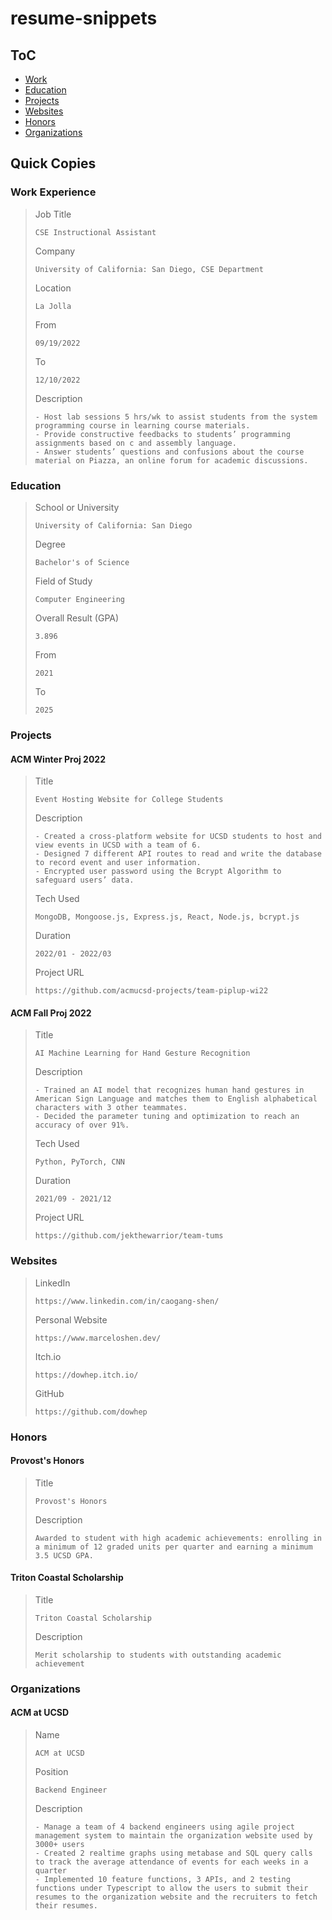 # resume-snippets

## ToC

- [Work](#work-experience)
- [Education](#education)
- [Projects](#projects)
- [Websites](#websites)
- [Honors](#honors)
- [Organizations](#organizations)

## Quick Copies

### Work Experience

>Job Title
>```
>CSE Instructional Assistant
>```
>Company
>```
>University of California: San Diego, CSE Department
>```
>Location
>```
>La Jolla
>```
>From
>```
>09/19/2022
>```
>To
>```
>12/10/2022
>```
>Description
>```
>- Host lab sessions 5 hrs/wk to assist students from the system programming course in learning course materials.
>- Provide constructive feedbacks to students’ programming assignments based on c and assembly language.
>- Answer students’ questions and confusions about the course material on Piazza, an online forum for academic discussions.
>```

### Education

>School or University
>```
>University of California: San Diego
>```
>Degree
>```
>Bachelor's of Science
>```
>Field of Study
>```
>Computer Engineering
>```
>Overall Result (GPA)
>```
>3.896
>```
>From
>```
>2021
>```
>To
>```
>2025
>```

### Projects

#### ACM Winter Proj 2022

>Title
>```
>Event Hosting Website for College Students
>```
>Description
>```
>- Created a cross-platform website for UCSD students to host and view events in UCSD with a team of 6. 
>- Designed 7 different API routes to read and write the database to record event and user information.
>- Encrypted user password using the Bcrypt Algorithm to safeguard users’ data.
>```
>Tech Used
>```
>MongoDB, Mongoose.js, Express.js, React, Node.js, bcrypt.js
>```
>Duration
>```
>2022/01 - 2022/03
>```
>Project URL
>```
>https://github.com/acmucsd-projects/team-piplup-wi22
>```

#### ACM Fall Proj 2022

>Title
>```
>AI Machine Learning for Hand Gesture Recognition
>```
>Description
>```
>- Trained an AI model that recognizes human hand gestures in American Sign Language and matches them to English alphabetical characters with 3 other teammates.
>- Decided the parameter tuning and optimization to reach an accuracy of over 91%.
>```
>Tech Used
>```
>Python, PyTorch, CNN
>```
>Duration
>```
>2021/09 - 2021/12
>```
>Project URL
>```
>https://github.com/jekthewarrior/team-tums
>```

### Websites

>LinkedIn
>```
>https://www.linkedin.com/in/caogang-shen/
>```
>Personal Website
>```
>https://www.marceloshen.dev/
>```
>Itch.io
>```
>https://dowhep.itch.io/
>```
>GitHub
>```
>https://github.com/dowhep
>```

### Honors

#### Provost's Honors

>Title
>```
>Provost's Honors
>```
>Description
>```
>Awarded to student with high academic achievements: enrolling in a minimum of 12 graded units per quarter and earning a minimum 3.5 UCSD GPA.
>```

#### Triton Coastal Scholarship

>Title
>```
>Triton Coastal Scholarship
>```
>Description
>```
>Merit scholarship to students with outstanding academic achievement
>```

### Organizations

#### ACM at UCSD

>Name
>```
>ACM at UCSD
>```
>Position
>```
>Backend Engineer
>```
>Description
>```
>- Manage a team of 4 backend engineers using agile project management system to maintain the organization website used by 3000+ users
>- Created 2 realtime graphs using metabase and SQL query calls to track the average attendance of events for each weeks in a quarter
>- Implemented 10 feature functions, 3 APIs, and 2 testing functions under Typescript to allow the users to submit their resumes to the organization website and the recruiters to fetch their resumes.
>```
